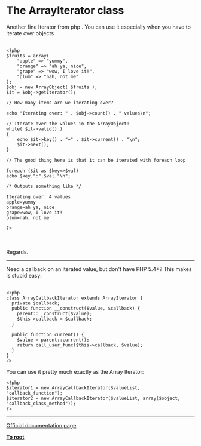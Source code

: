 # The ArrayIterator class



Another fine Iterator from php . You can use it especially when you have to iterate over objects<br><br>

```
<?php
$fruits = array(
    "apple" => "yummy",
    "orange" => "ah ya, nice",
    "grape" => "wow, I love it!",
    "plum" => "nah, not me"
);
$obj = new ArrayObject( $fruits );
$it = $obj->getIterator();

// How many items are we iterating over?

echo "Iterating over: " . $obj->count() . " values\n";

// Iterate over the values in the ArrayObject:
while( $it->valid() )
{
    echo $it->key() . "=" . $it->current() . "\n";
    $it->next();
}

// The good thing here is that it can be iterated with foreach loop

foreach ($it as $key=>$val)
echo $key.":".$val."\n";

/* Outputs something like */

Iterating over: 4 values
apple=yummy
orange=ah ya, nice
grape=wow, I love it!
plum=nah, not me

?>
```
<br><br>Regards.  

---

Need a callback on an iterated value, but don&apos;t have PHP 5.4+?  This makes is stupid easy:<br><br>

```
<?php
class ArrayCallbackIterator extends ArrayIterator {
  private $callback;
  public function __construct($value, $callback) {
    parent::__construct($value);
    $this->callback = $callback;
  }

  public function current() {
    $value = parent::current();
    return call_user_func($this->callback, $value);
  }
}
?>
```


You can use it pretty much exactly as the Array Iterator:



```
<?php
$iterator1 = new ArrayCallbackIterator($valueList, "callback_function");
$iterator2 = new ArrayCallbackIterator($valueList, array($object, "callback_class_method"));
?>
```
  

---

[Official documentation page](https://www.php.net/manual/en/class.arrayiterator.php)

**[To root](/README.md)**